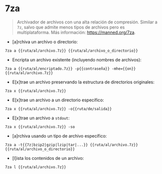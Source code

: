 # 7za

> Archivador de archivos con una alta relación de compresión.
> Similar a `7z`, salvo que admite menos tipos de archivos pero es multiplataforma.
> Más información: <https://manned.org/7za>.

- [a]rchiva un archivo o directorio:

`7za a {{ruta/al/archivo.7z}} {{ruta/al/archivo_o_directorio}}`

- Encripta un archivo existente (incluyendo nombres de archivos):

`7za a {{ruta/al/encriptado.7z}} -p{{contraseña}} -mhe={{on}} {{ruta/al/archivo.7z}}`

- E[x]trae un archivo preservando la estructura de directorios originales:

`7za x {{ruta/al/archivo.7z}}`

- E[x]trae un archivo a un directorio específico:

`7za x {{ruta/al/archivo.7z}} -o{{ruta/de/salida}}`

- E[x]trae un archivo a `stdout`:

`7za x {{ruta/al/archivo.7z}} -so`

- [a]rchiva usando un tipo de archivo específico:

`7za a -t{{7z|bzip2|gzip|lzip|tar|...}} {{ruta/al/archivo.7z}} {{ruta/al/archivo_o_directorio}}`

- [l]ista los contenidos de un archivo:

`7za l {{ruta/al/archivo.7z}}`

